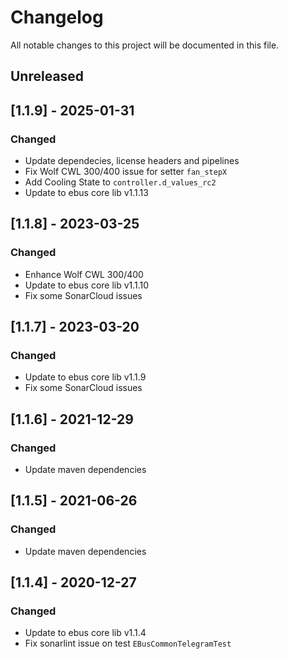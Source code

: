 # Changelog
All notable changes to this project will be documented in this file.

## Unreleased 

## [1.1.9] - 2025-01-31
### Changed
- Update dependecies, license headers and pipelines
- Fix Wolf CWL 300/400 issue for setter `fan_stepX`
- Add Cooling State to `controller.d_values_rc2`
- Update to ebus core lib v1.1.13

## [1.1.8] - 2023-03-25
### Changed
- Enhance Wolf CWL 300/400
- Update to ebus core lib v1.1.10
- Fix some SonarCloud issues

## [1.1.7] - 2023-03-20
### Changed
- Update to ebus core lib v1.1.9
- Fix some SonarCloud issues

## [1.1.6] - 2021-12-29
### Changed
- Update maven dependencies

## [1.1.5] - 2021-06-26
### Changed
- Update maven dependencies

## [1.1.4] - 2020-12-27
### Changed
- Update to ebus core lib v1.1.4
- Fix sonarlint issue on test ``EBusCommonTelegramTest``